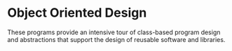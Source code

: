 # Object Oriented Design
These programs provide an intensive tour of class-based program design and abstractions that support the design of reusable software and libraries.
